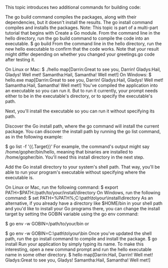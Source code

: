 This topic introduces two additional commands for building code:

The go build command compiles the packages, along with their dependencies, but it doesn't install the results.
The go install command compiles and installs the packages.
Note: This topic is part of a multi-part tutorial that begins with Create a Go module.
From the command line in the hello directory, run the go build command to compile the code into an executable.
$ go build
From the command line in the hello directory, run the new hello executable to confirm that the code works.
Note that your result might differ depending on whether you changed your greetings.go code after testing it.

On Linux or Mac:
$ ./hello
map[Darrin:Great to see you, Darrin! Gladys:Hail, Gladys! Well met! Samantha:Hail, Samantha! Well met!]
On Windows:
$ hello.exe
map[Darrin:Great to see you, Darrin! Gladys:Hail, Gladys! Well met! Samantha:Hail, Samantha! Well met!]
You've compiled the application into an executable so you can run it. But to run it currently, your prompt needs either to be in the executable's directory, or to specify the executable's path.

Next, you'll install the executable so you can run it without specifying its path.

Discover the Go install path, where the go command will install the current package.
You can discover the install path by running the go list command, as in the following example:

$ go list -f '{{.Target}}'
For example, the command's output might say /home/gopher/bin/hello, meaning that binaries are installed to /home/gopher/bin. You'll need this install directory in the next step.

Add the Go install directory to your system's shell path.
That way, you'll be able to run your program's executable without specifying where the executable is.

On Linux or Mac, run the following command:
$ export PATH=$PATH:/path/to/your/install/directory
On Windows, run the following command:
$ set PATH=%PATH%;C:\path\to\your\install\directory
As an alternative, if you already have a directory like $HOME/bin in your shell path and you'd like to install your Go programs there, you can change the install target by setting the GOBIN variable using the go env command:

$ go env -w GOBIN=/path/to/your/bin
or

$ go env -w GOBIN=C:\path\to\your\bin
Once you've updated the shell path, run the go install command to compile and install the package.
$ go install
Run your application by simply typing its name. To make this interesting, open a new command prompt and run the hello executable name in some other directory.
$ hello
map[Darrin:Hail, Darrin! Well met! Gladys:Great to see you, Gladys! Samantha:Hail, Samantha! Well met!]
